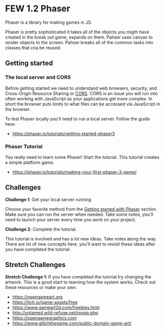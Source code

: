 # FEW 1.2 Phaser

Phaser is a library for making games in JS. 

Phaser is pretty sophisticated it takes all of the objects you migth have created in the break out game, expands on them. 
Pahser uses canvas to render objects to the screen. Pahser breaks all of the common tasks into classes that cna be reused. 

## Getting started

### The local server and CORS

Before getting started we need to understand web browsers, security, and Cross-Origin Resource Sharing or [CORS](https://developer.mozilla.org/en-US/docs/Web/HTTP/CORS). 
CORS is an issue you will run into often working with JavaScript as your applications get more complex. 
In short the browser puts limits to what files can be accessed via JavaScript in the browser. 

To test Phaser locally you'll need to run a local server. Follow the guide here: 

- https://phaser.io/tutorials/getting-started-phaser3

### Phaser Tutorial

You really need to learn some Phaser! Start the tutorial. This tutorial creates a simple platform game. 

- https://phaser.io/tutorials/making-your-first-phaser-3-game/

## Challenges 

**Challenge 1**: Get your local server running

Choose your favorite method from the [Getting started with Phaser](https://phaser.io/tutorials/getting-started-phaser3) section. Make sure you can run the server when needed. Take some notes, you'll need to launch your server every time you work on your project. 

**Challenge 2**: Complete the tutorial. 

This tutorial is involved and has a lot new ideas. Take notes along the way. There are lot of new concepts here. 
you'll want to revisit these ideas after you have completed the tutorial. 

## Stretch Challenges 

**Stretch Challenge 1**: If you have completed the tutorial try changing the artwork. 
This is a good start to learning how the system works. Check out these resources or make your own. 

- https://opengameart.org
- https://itch.io/game-assets/free
- https://www.gameart2d.com/freebies.html
- http://untamed.wild-refuge.net/rpgxp.php
- https://opengamegraphics.com
- https://www.glitchthegame.com/public-domain-game-art/



